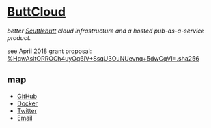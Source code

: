 # [ButtCloud](http://buttcloud.org)

_better [Scuttlebutt](https://scuttlebutt.nz) cloud infrastructure and a hosted pub-as-a-service product._

see April 2018 grant proposal: [%HqwAsltORROCh4uyOq6iV+SsqU3OuNUevnq+5dwCqVI=.sha256](https://viewer.scuttlebot.io/%25HqwAsltORROCh4uyOq6iV%2BSsqU3OuNUevnq%2B5dwCqVI%3D.sha256)

## map

- [GitHub](https://github.com/buttcloud)
- [Docker](https://hub.docker.com/u/buttcloud/)
- [Twitter](https://twitter.com/buttcloudorg)
- [Email](mailto:buttcloudorg@gmail.com)
